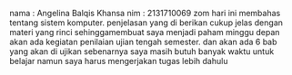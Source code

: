 nama : Angelina Balqis Khansa 
nim : 2131710069
zom hari ini membahas tentang sistem komputer. penjelasan yang di berikan cukup jelas dengan materi yang rinci sehinggamembuat saya menjadi paham
minggu depan akan ada kegiatan penilaian ujian tengah semester. dan akan ada 6 bab yang akan di ujikan sebenarnya saya masih butuh banyak waktu untuk belajar namun saya harus mengerjakan tugas lebih dahulu  